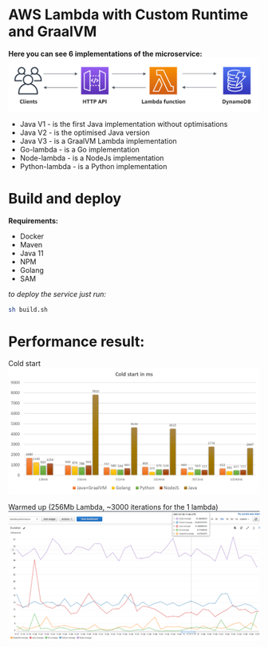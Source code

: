 # AWS Lambda with Custom Runtime and GraalVM

**Here you can see 6 implementations of the microservice:**
![img.png](flow.png)

- Java V1 - is the first Java implementation without optimisations
- Java V2 - is the optimised Java version
- Java V3 - is a GraalVM Lambda implementation  
- Go-lambda - is a Go implementation
- Node-lambda - is a NodeJs implementation
- Python-lambda - is a Python implementation

# Build and deploy

**Requirements:**

- Docker
- Maven 
- Java 11
- NPM
- Golang
- SAM

_to deploy the service just run:_
```sh
sh build.sh
```
# Performance result:
Cold start
![img_1.png](cold-startpresult.png)

Warmed up (256Mb Lambda, ~3000 iterations for the 1 lambda)
![img.png](warm-result.png)
